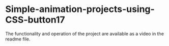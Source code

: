 # Simple-animation-projects-using-CSS-button17
The functionality and operation of the project are available as a video in the readme file.
